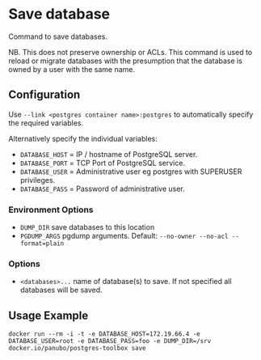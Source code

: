 # Save database

Command to save databases.

NB. This does not preserve ownership or ACLs. This command is used to reload
or migrate databases with the presumption that the database is owned by a user
with the same name.

## Configuration

Use `--link <postgres container name>:postgres` to automatically specify the required variables.

Alternatively specify the individual variables:

- `DATABASE_HOST` = IP / hostname of PostgreSQL server.
- `DATABASE_PORT` = TCP Port of PostgreSQL service.
- `DATABASE_USER` = Administrative user eg postgres with SUPERUSER privileges.
- `DATABASE_PASS` = Password of administrative user.

### Environment Options

- `DUMP_DIR` save databases to this location
- `PGDUMP_ARGS` pgdump arguments. Default: `--no-owner --no-acl --format=plain`

### Options

- `<databases>...` name of database(s) to save. If not specified all databases will be saved.

## Usage Example

```docker run --rm -i -t -e DATABASE_HOST=172.19.66.4 -e DATABASE_USER=root -e DATABASE_PASS=foo -e DUMP_DIR=/srv docker.io/panubo/postgres-toolbox save```
